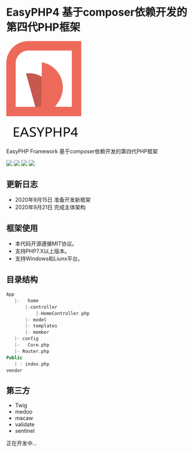 # EasyPHP4 基于composer依赖开发的第四代PHP框架



<img src="https://raw.githubusercontent.com/Tokyo-Lei/EasyPHP4/master/logo.png" width = "200"/>

EasyPHP Framework 基于composer依赖开发的第四代PHP框架

[![](https://img.shields.io/badge/version-4.0.0-green.svg)](https://img.shields.io/badge/version-4.0.0-green.svg)
[![](https://img.shields.io/badge/php-7+-brightgreen.svg)](https://img.shields.io/badge/php-7+-brightgreen.svg)
[![](https://img.shields.io/badge/mysql-5+-orange.svg)](https://img.shields.io/badge/mysql-5+-orange.svg)
[![](https://img.shields.io/badge/license-Apache%202-blue.svg)](https://img.shields.io/badge/license-Apache%202-blue.svg)


## 更新日志

- 2020年9月15日 准备开发新框架
- 2020年9月21日 完成主体架构

## 框架使用

- 本代码开源遵循MIT协议。
- 支持PHP7.X以上版本。
- 支持Windows和Liunx平台。

## 目录结构
```php
App		
   |-	home
       |-controller
           |-HomeController.php
       |- model
       |- templates
       |- member 
   |- config
   |-	Core.php 
   |- Router.php
Public
   | - index.php 
vendor
```

## 第三方

- Twig   
- medoo
- macaw
- validate
- sentinel


正在开发中...

